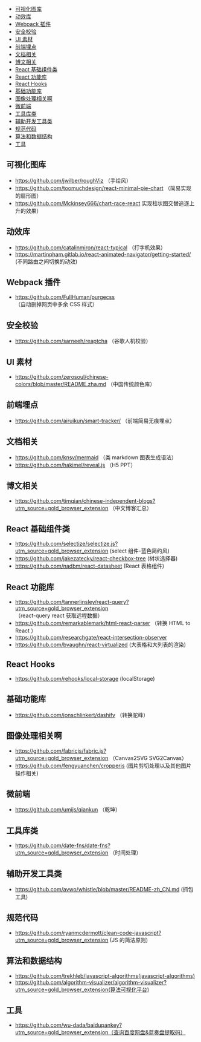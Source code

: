 - [可视化图库](#%e5%8f%af%e8%a7%86%e5%8c%96%e5%9b%be%e5%ba%93)
- [动效库](#%e5%8a%a8%e6%95%88%e5%ba%93)
- [Webpack 插件](#webpack-%e6%8f%92%e4%bb%b6)
- [安全校验](#%e5%ae%89%e5%85%a8%e6%a0%a1%e9%aa%8c)
- [UI 素材](#ui-%e7%b4%a0%e6%9d%90)
- [前端埋点](#%e5%89%8d%e7%ab%af%e5%9f%8b%e7%82%b9)
- [文档相关](#%e6%96%87%e6%a1%a3%e7%9b%b8%e5%85%b3)
- [博文相关](#%e5%8d%9a%e6%96%87%e7%9b%b8%e5%85%b3)
- [React 基础组件类](#react-%e5%9f%ba%e7%a1%80%e7%bb%84%e4%bb%b6%e7%b1%bb)
- [React 功能库](#react-%e5%8a%9f%e8%83%bd%e5%ba%93)
- [React Hooks](#react-hooks)
- [基础功能库](#%e5%9f%ba%e7%a1%80%e5%8a%9f%e8%83%bd%e5%ba%93)
- [图像处理相关啊](#%e5%9b%be%e5%83%8f%e5%a4%84%e7%90%86%e7%9b%b8%e5%85%b3%e5%95%8a)
- [微前端](#%e5%be%ae%e5%89%8d%e7%ab%af)
- [工具库类](#%e5%b7%a5%e5%85%b7%e5%ba%93%e7%b1%bb)
- [辅助开发工具类](#%e8%be%85%e5%8a%a9%e5%bc%80%e5%8f%91%e5%b7%a5%e5%85%b7%e7%b1%bb)
- [规范代码](#%e8%a7%84%e8%8c%83%e4%bb%a3%e7%a0%81)
- [算法和数据结构](#%e7%ae%97%e6%b3%95%e5%92%8c%e6%95%b0%e6%8d%ae%e7%bb%93%e6%9e%84)
- [工具](#%e5%b7%a5%e5%85%b7)

## 可视化图库

- https://github.com/jwilber/roughViz （手绘风）
- https://github.com/toomuchdesign/react-minimal-pie-chart （简易实现的扇形图）
- https://github.com/Mckinsey666/chart-race-react 实现柱状图交替追逐上升的效果）

## 动效库

- https://github.com/catalinmiron/react-typical （打字机效果）
- https://martinpham.gitlab.io/react-animated-navigator/getting-started/ (不同路由之间切换的动效)

## Webpack 插件

- https://github.com/FullHuman/purgecss （自动删掉网页中多余 CSS 样式）

## 安全校验

- https://github.com/sarneeh/reaptcha （谷歌人机校验）

## UI 素材

- https://github.com/zerosoul/chinese-colors/blob/master/README.zha.md （中国传统颜色库）

## 前端埋点

- https://github.com/airuikun/smart-tracker/ （前端简易无痕埋点）

## 文档相关

- https://github.com/knsv/mermaid （类 markdown 图表生成语法）
- https://github.com/hakimel/reveal.js （H5 PPT）

## 博文相关

- https://github.com/timqian/chinese-independent-blogs?utm_source=gold_browser_extension （中文博客汇总）

## React 基础组件类

- https://github.com/selectize/selectize.js?utm_source=gold_browser_extension (select 组件-蓝色简约风)
- https://github.com/jakezatecky/react-checkbox-tree (树状选择器)
- https://github.com/nadbm/react-datasheet (React 表格组件)

## React 功能库

- https://github.com/tannerlinsley/react-query?utm_source=gold_browser_extension （react-query react 获取远程数据）
- https://github.com/remarkablemark/html-react-parser （转换 HTML to React ）
- https://github.com/researchgate/react-intersection-observer
- https://github.com/bvaughn/react-virtualized (大表格和大列表的渲染)

## React Hooks

- https://github.com/rehooks/local-storage (localStorage)

## 基础功能库

- https://github.com/jonschlinkert/dashify （转换驼峰）

## 图像处理相关啊

- https://github.com/fabricjs/fabric.js?utm_source=gold_browser_extension （Canvas2SVG SVG2Canvas）
- https://github.com/fengyuanchen/cropperjs (图片剪切处理以及其他图片操作相关)

## 微前端

- https://github.com/umijs/qiankun （乾坤）

## 工具库类

- https://github.com/date-fns/date-fns?utm_source=gold_browser_extension （时间处理）

## 辅助开发工具类

- https://github.com/avwo/whistle/blob/master/README-zh_CN.md (抓包工具)

## 规范代码

- https://github.com/ryanmcdermott/clean-code-javascript?utm_source=gold_browser_extension (JS 的简洁原则)

## 算法和数据结构

- https://github.com/trekhleb/javascript-algorithms(javascript-algorithms)
- https://github.com/algorithm-visualizer/algorithm-visualizer?utm_source=gold_browser_extension(算法可视化平台)

## 工具

- https://github.com/wu-dada/baidupankey?utm_source=gold_browser_extension（查询百度网盘&蓝奏盘提取码）
